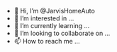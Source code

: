 - 👋 Hi, I’m @JarvisHomeAuto
- 👀 I’m interested in ...
- 🌱 I’m currently learning ...
- 💞️ I’m looking to collaborate on ...
- 📫 How to reach me ...

<!---
JarvisHomeAuto/JarvisHomeAuto is a ✨ special ✨ repository because its `README.md` (this file) appears on your GitHub profile.
You can click the Preview link to take a look at your changes.
--->
